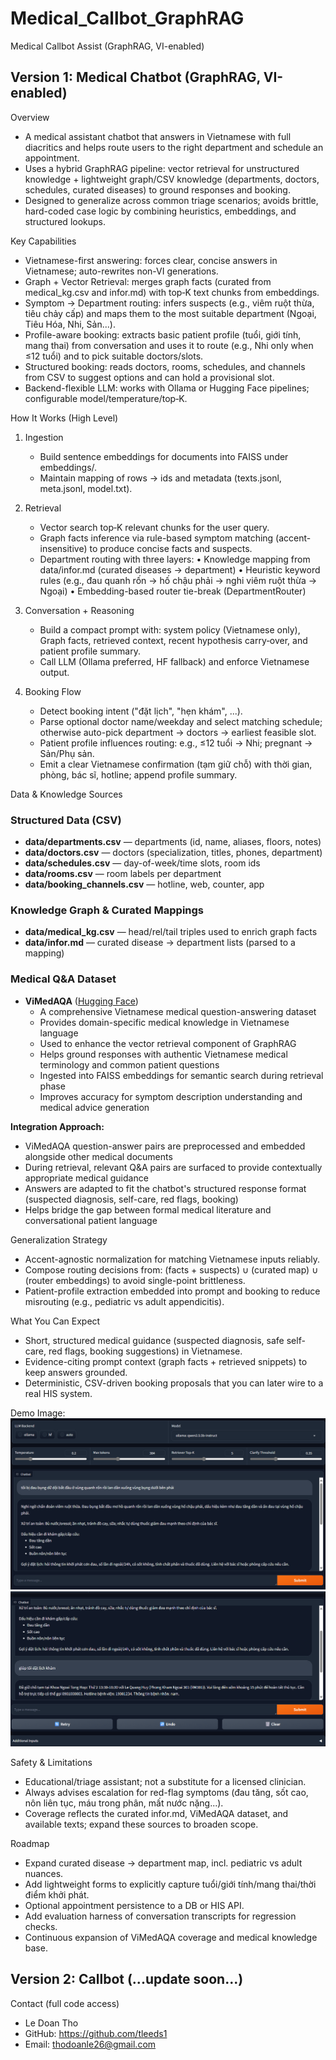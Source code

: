 # Medical_Callbot_GraphRAG
Medical Callbot Assist (GraphRAG, VI-enabled)

## Version 1: Medical Chatbot (GraphRAG, VI-enabled)
Overview
- A medical assistant chatbot that answers in Vietnamese with full diacritics and helps route users to the right department and schedule an appointment.
- Uses a hybrid GraphRAG pipeline: vector retrieval for unstructured knowledge + lightweight graph/CSV knowledge (departments, doctors, schedules, curated diseases) to ground responses and booking.
- Designed to generalize across common triage scenarios; avoids brittle, hard-coded case logic by combining heuristics, embeddings, and structured lookups.

Key Capabilities
- Vietnamese-first answering: forces clear, concise answers in Vietnamese; auto-rewrites non-VI generations.
- Graph + Vector Retrieval: merges graph facts (curated from medical_kg.csv and infor.md) with top‑K text chunks from embeddings.
- Symptom → Department routing: infers suspects (e.g., viêm ruột thừa, tiêu chảy cấp) and maps them to the most suitable department (Ngoại, Tiêu Hóa, Nhi, Sản...).
- Profile-aware booking: extracts basic patient profile (tuổi, giới tính, mang thai) from conversation and uses it to route (e.g., Nhi only when ≤12 tuổi) and to pick suitable doctors/slots.
- Structured booking: reads doctors, rooms, schedules, and channels from CSV to suggest options and can hold a provisional slot.
- Backend-flexible LLM: works with Ollama or Hugging Face pipelines; configurable model/temperature/top‑K.

How It Works (High Level)
1) Ingestion
   - Build sentence embeddings for documents into FAISS under embeddings/.
   - Maintain mapping of rows → ids and metadata (texts.jsonl, meta.jsonl, model.txt).

2) Retrieval
   - Vector search top‑K relevant chunks for the user query.
   - Graph facts inference via rule-based symptom matching (accent-insensitive) to produce concise facts and suspects.
   - Department routing with three layers:
     • Knowledge mapping from data/infor.md (curated diseases → department)
     • Heuristic keyword rules (e.g., đau quanh rốn → hố chậu phải → nghi viêm ruột thừa → Ngoại)
     • Embedding-based router tie-break (DepartmentRouter)

3) Conversation + Reasoning
   - Build a compact prompt with: system policy (Vietnamese only), Graph facts, retrieved context, recent hypothesis carry‑over, and patient profile summary.
   - Call LLM (Ollama preferred, HF fallback) and enforce Vietnamese output.

4) Booking Flow
   - Detect booking intent ("đặt lịch", "hẹn khám", ...).
   - Parse optional doctor name/weekday and select matching schedule; otherwise auto-pick department → doctors → earliest feasible slot.
   - Patient profile influences routing: e.g., ≤12 tuổi → Nhi; pregnant → Sản/Phụ sản.
   - Emit a clear Vietnamese confirmation (tạm giữ chỗ) with thời gian, phòng, bác sĩ, hotline; append profile summary.

Data & Knowledge Sources

### Structured Data (CSV)
- **data/departments.csv** — departments (id, name, aliases, floors, notes)
- **data/doctors.csv** — doctors (specialization, titles, phones, department)
- **data/schedules.csv** — day-of-week/time slots, room ids
- **data/rooms.csv** — room labels per department
- **data/booking_channels.csv** — hotline, web, counter, app

### Knowledge Graph & Curated Mappings
- **data/medical_kg.csv** — head/rel/tail triples used to enrich graph facts
- **data/infor.md** — curated disease → department lists (parsed to a mapping)

### Medical Q&A Dataset
- **ViMedAQA** ([Hugging Face](https://huggingface.co/datasets/tmnam20/ViMedAQA/))
  - A comprehensive Vietnamese medical question-answering dataset
  - Provides domain-specific medical knowledge in Vietnamese language
  - Used to enhance the vector retrieval component of GraphRAG
  - Helps ground responses with authentic Vietnamese medical terminology and common patient questions
  - Ingested into FAISS embeddings for semantic search during retrieval phase
  - Improves accuracy for symptom description understanding and medical advice generation

**Integration Approach:**
- ViMedAQA question-answer pairs are preprocessed and embedded alongside other medical documents
- During retrieval, relevant Q&A pairs are surfaced to provide contextually appropriate medical guidance
- Answers are adapted to fit the chatbot's structured response format (suspected diagnosis, self-care, red flags, booking)
- Helps bridge the gap between formal medical literature and conversational patient language

Generalization Strategy
- Accent-agnostic normalization for matching Vietnamese inputs reliably.
- Compose routing decisions from: (facts + suspects) ∪ (curated map) ∪ (router embeddings) to avoid single-point brittleness.
- Patient-profile extraction embedded into prompt and booking to reduce misrouting (e.g., pediatric vs adult appendicitis).

What You Can Expect
- Short, structured medical guidance (suspected diagnosis, safe self-care, red flags, booking suggestions) in Vietnamese.
- Evidence-citing prompt context (graph facts + retrieved snippets) to keep answers grounded.
- Deterministic, CSV-driven booking proposals that you can later wire to a real HIS system.

Demo Image:
![Demo Chat](medical_chatbot.png)
![Booking Suggestion](medical_booking.png)

Safety & Limitations
- Educational/triage assistant; not a substitute for a licensed clinician.
- Always advises escalation for red-flag symptoms (đau tăng, sốt cao, nôn liên tục, máu trong phân, mất nước nặng...).
- Coverage reflects the curated infor.md, ViMedAQA dataset, and available texts; expand these sources to broaden scope.

Roadmap
- Expand curated disease → department map, incl. pediatric vs adult nuances.
- Add lightweight forms to explicitly capture tuổi/giới tính/mang thai/thời điểm khởi phát.
- Optional appointment persistence to a DB or HIS API.
- Add evaluation harness of conversation transcripts for regression checks.
- Continuous expansion of ViMedAQA coverage and medical knowledge base.

## Version 2: Callbot (...update soon...)

Contact (full code access)
- Le Doan Tho
- GitHub: https://github.com/tleeds1
- Email: thodoanle26@gmail.com
